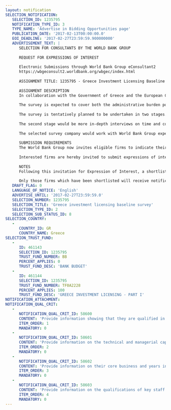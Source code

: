 ```yaml
---
layout: notification
SELECTION_NOTIFICATION: 
   SELECTION_ID: 1235795
   NOTIFICATION_TYPE_ID: 3
   TYPE_NAME: 'Advertise in Bidding Opportunities page'
   PUBLICATION_DATE: '2017-02-13T00:00:00.0'
   EOI_DEADLINE: '2017-02-27T23:59:59.900000000'
   ADVERTISEMENT_TEXT: |
      SELECTION FOR CONSULTANTS BY THE WORLD BANK GROUP
      
      REQUEST FOR EXPRESSIONS OF INTEREST
      
      Electronic Submissions through World Bank Group eConsultant2
      https://wbgeconsult2.worldbank.org/wbgec/index.html
      
      ASSIGNMENT TITLE: 1235795 - Greece Investment Licensing Baseline Survey
      
      ASSIGNMENT DESCRIPTION
      In collaboration with the Government of Greece and the European Commission, the World Bank Group is implementing an Investment Licensing Reform Project in Greece. The objective of the project is help Greece achieve a simplified, transparent, and cost-effective business licensing regime in line with EU good practices. In the initial phase of the project, a survey will be undertaken to collect baseline data needed to underpin the reform.
      
      The survey is expected to cover both the administrative burden posed by licensing, and the quality of interactions between businesses and licensing and enforcement authorities. The data are expected to help identify the key issues for improvement and provide a model for future follow-up surveys to track improvements and the impact of the reforms.
      
      The survey is tentatively planned to be undertaken in two stages. The first stage would be a nationally representative survey of a substantial number of firms (tentatively 1000), covering all types of licenses, approvals and inspections, and all sectors, with the aim to capture aggregate burden, coverage, differences between sectors, and some key numbers on the most important approvals/inspections. Respondents should be top managers or owners of businesses most knowledgeable in the topics of the survey. The method for data collection should be face-to-face interviews, conducted with a paper-based or digital (tablet) questionnaire. The estimated duration of an interview would be roughly 30-40 minutes.
      
      The second stage would be more in-depth interviews on time and cost (following the Standard Cost Model methodology) on some higher profile licenses and inspections with a smaller number of respondents in priority sectors.
      
      The selected survey company would work with World Bank Group experts to finalize the survey instruments, field-test them, conduct the survey through face-to-face interviews with businesses, and present the full data and summary results.
      
      SUBMISSION REQUIREMENTS
      The World Bank Group now invites eligible firms to indicate their interest in conducting the survey. Interested firms must provide information indicating that they are qualified to perform the services (brochures, description of similar assignments, experience in similar conditions, availability of appropriate skills among staff, etc.).  Please note that the total size of all attachments should be less than 5MB. Consultants may associate to enhance their qualifications.
      
      Interested firms are hereby invited to submit expressions of interest. Expressions of Interest should be submitted, in English, electronically through World Bank Group eConsultant2 (https://wbgeconsult2.worldbank.org/wbgec/index.html)
      
      NOTES
      Following this invitation for Expression of Interest, a shortlist of qualified firms will be formally invited to submit proposals. Shortlisting and selection will be subject to the availability of funding.
      
      Only those firms which have been shortlisted will receive notification. No debrief will be provided to firms which have not been shortlisted.
   DRAFT_FLAG: 0
   LANGUAGE_OF_NOTICE: 'English'
   ADVERTISE_UNTIL: '2017-02-27T23:59:59.0'
   SELECTION_NUMBER: 1235795
   SELECTION_TITLE: 'Greece investment licensing baseline survey'
   SELECTION_TYPE_ID: 2
   SELECTION_SUB_STATUS_ID: 8
SELECTION_COUNTRY: 
   - 
      COUNTRY_ID: GR
      COUNTRY_NAME: Greece
SELECTION_TRUST_FUND: 
   - 
      ID: 461143
      SELECTION_ID: 1235795
      TRUST_FUND_NUMBER: BB
      PERCENT_APPLIES: 0
      TRUST_FUND_DESC: 'BANK BUDGET'
   - 
      ID: 461144
      SELECTION_ID: 1235795
      TRUST_FUND_NUMBER: TF0A2228
      PERCENT_APPLIES: 100
      TRUST_FUND_DESC: 'GREECE INVESTMENT LICENSING - PART I'
NOTIFICATION_ATTACHMENT: 
NOTIFICATION_QUAL_CRIT: 
   - 
      NOTIFICATION_QUAL_CRIT_ID: 58600
      CONTENT: 'Provide information showing that they are qualified in the field of the assignment.'
      ITEM_ORDER: 1
      MANDATORY: 0
   - 
      NOTIFICATION_QUAL_CRIT_ID: 58601
      CONTENT: 'Provide information on the technical and managerial capabilities of the firm.'
      ITEM_ORDER: 2
      MANDATORY: 0
   - 
      NOTIFICATION_QUAL_CRIT_ID: 58602
      CONTENT: 'Provide information on their core business and years in business.'
      ITEM_ORDER: 3
      MANDATORY: 0
   - 
      NOTIFICATION_QUAL_CRIT_ID: 58603
      CONTENT: 'Provide information on the qualifications of key staff.'
      ITEM_ORDER: 4
      MANDATORY: 0
---
```

